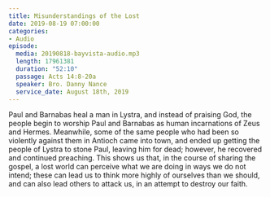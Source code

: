 ```yaml
---
title: Misunderstandings of the Lost
date: 2019-08-19 07:00:00
categories:
- Audio
episode:
  media: 20190818-bayvista-audio.mp3
  length: 17961381
  duration: "52:10"
  passage: Acts 14:8-20a
  speaker: Bro. Danny Nance
  service_date: August 18th, 2019
---
```

Paul and Barnabas heal a man in Lystra, and instead of praising God, the people begin to worship Paul and Barnabas as human incarnations of Zeus and Hermes. Meanwhile, some of the same people who had been so violently against them in Antioch came into town, and ended up getting the people of Lystra to stone Paul, leaving him for dead; however, he recovered and continued preaching. This shows us that, in the course of sharing the gospel, a lost world can perceive what we are doing in ways we do not intend; these can lead us to think more highly of ourselves than we should, and can also lead others to attack us, in an attempt to destroy our faith.